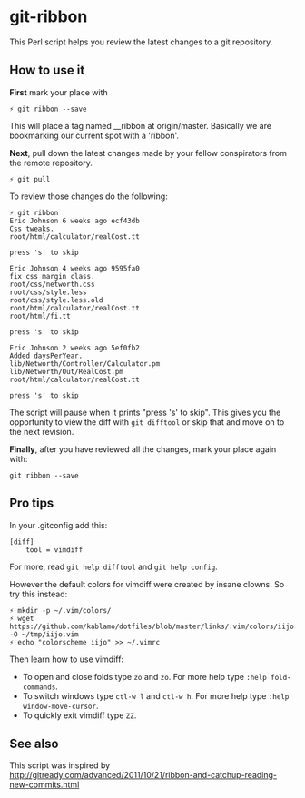 git-ribbon
==========

This Perl script helps you review the latest changes to a git repository.

How to use it
-------------

**First** mark your place with

    ⚡ git ribbon --save

This will place a tag named __ribbon at origin/master.  Basically we are
bookmarking our current spot with a 'ribbon'.

**Next**, pull down the latest changes made by your fellow conspirators from the
remote repository.  

    ⚡ git pull

To review those changes do the following:

    ⚡ git ribbon
    Eric Johnson 6 weeks ago ecf43db
    Css tweaks.
    root/html/calculator/realCost.tt

    press 's' to skip 

    Eric Johnson 4 weeks ago 9595fa0
    fix css margin class.
    root/css/networth.css
    root/css/style.less
    root/css/style.less.old
    root/html/calculator/realCost.tt
    root/html/fi.tt

    press 's' to skip 

    Eric Johnson 2 weeks ago 5ef0fb2
    Added daysPerYear.
    lib/Networth/Controller/Calculator.pm
    lib/Networth/Out/RealCost.pm
    root/html/calculator/realCost.tt

    press 's' to skip 

The script will pause when it prints "press 's' to skip".  This gives you the
opportunity to view the diff with `git difftool` or skip that and move on to
the next revision.  

**Finally**, after you have reviewed all the changes, mark your place again with:

    git ribbon --save


Pro tips
--------

In your .gitconfig add this:

    [diff]
        tool = vimdiff
    
For more, read `git help difftool` and `git help config`.

However the default colors for vimdiff were created by insane clowns.  So try
this instead:

    ⚡ mkdir -p ~/.vim/colors/
    ⚡ wget https://github.com/kablamo/dotfiles/blob/master/links/.vim/colors/iijo.vim -O ~/tmp/iijo.vim
    ⚡ echo "colorscheme iijo" >> ~/.vimrc

Then learn how to use vimdiff:
 - To open and close folds type `zo` and `zo`.  For more help type `:help fold-commands`.
 - To switch windows type `ctl-w l` and `ctl-w h`.  For more help type `:help window-move-cursor`.
 - To quickly exit vimdiff type `ZZ`.  

See also
--------

This script was inspired by
http://gitready.com/advanced/2011/10/21/ribbon-and-catchup-reading-new-commits.html
